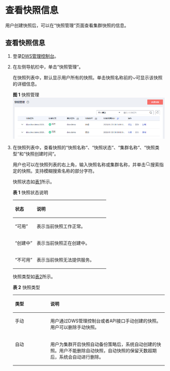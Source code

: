 # 查看快照信息<a name="dws_01_0029"></a>

用户创建快照后，可以在“快照管理“页面查看集群快照的信息。

## 查看快照信息<a name="section604430709348"></a>

1.  登录[DWS管理控制台](https://console.huaweicloud.com/dws)。
2.  在左侧导航栏中，单击“快照管理“。

    在快照列表中，默认显示用户所有的快照。单击快照名称前的![](figures/icon_dws_expand_02.jpg)可显示该快照的详细信息。

    **图 1**  快照管理<a name="fig124023818401"></a>  
    ![](figures/快照管理.png "快照管理")

3.  在快照列表中，查看快照的“快照名称“、“快照状态“、“集群名称“、“快照类型“和“快照创建时间“。

    用户也可以在快照列表的右上角，输入快照名称或集群名称，并单击![](figures/icon_dws_search.jpg)搜索指定的快照。支持模糊搜索名称的部分字符。

    快照状态如[表1](#table3259774163926)所示。

    **表 1**  快照状态说明

    <a name="table3259774163926"></a>
    <table><thead align="left"><tr id="r2d963a51fa864b3689b04a5b8cd5c0dd"><th class="cellrowborder" valign="top" width="23.14%" id="mcps1.2.3.1.1"><p id="a3267bb5462e64bb7b240d5ca758c980f"><a name="a3267bb5462e64bb7b240d5ca758c980f"></a><a name="a3267bb5462e64bb7b240d5ca758c980f"></a><strong id="a816cb4668a2f4064a090e5167d622d2c"><a name="a816cb4668a2f4064a090e5167d622d2c"></a><a name="a816cb4668a2f4064a090e5167d622d2c"></a>状态</strong></p>
    </th>
    <th class="cellrowborder" valign="top" width="76.86%" id="mcps1.2.3.1.2"><p id="ac1719acbd21949f484d02c841c2fd893"><a name="ac1719acbd21949f484d02c841c2fd893"></a><a name="ac1719acbd21949f484d02c841c2fd893"></a><strong id="aa595a4cbe8d8489aa0d5bc7186ea6229"><a name="aa595a4cbe8d8489aa0d5bc7186ea6229"></a><a name="aa595a4cbe8d8489aa0d5bc7186ea6229"></a>说明</strong></p>
    </th>
    </tr>
    </thead>
    <tbody><tr id="row43721954155529"><td class="cellrowborder" valign="top" width="23.14%" headers="mcps1.2.3.1.1 "><p id="p51817418155529"><a name="p51817418155529"></a><a name="p51817418155529"></a><span class="parmvalue" id="parmvalue41322592155535"><a name="parmvalue41322592155535"></a><a name="parmvalue41322592155535"></a>“可用”</span></p>
    </td>
    <td class="cellrowborder" valign="top" width="76.86%" headers="mcps1.2.3.1.2 "><p id="p36461314155529"><a name="p36461314155529"></a><a name="p36461314155529"></a>表示当前快照工作正常。</p>
    </td>
    </tr>
    <tr id="r2f616610d43e4a66b61fce44aeede3d0"><td class="cellrowborder" valign="top" width="23.14%" headers="mcps1.2.3.1.1 "><p id="ac91a5857075b42c987315a0e3e60c702"><a name="ac91a5857075b42c987315a0e3e60c702"></a><a name="ac91a5857075b42c987315a0e3e60c702"></a><span class="parmvalue" id="pdcd12a9aeb7a4cbc8d0c9e21d71cb997"><a name="pdcd12a9aeb7a4cbc8d0c9e21d71cb997"></a><a name="pdcd12a9aeb7a4cbc8d0c9e21d71cb997"></a>“创建中”</span></p>
    </td>
    <td class="cellrowborder" valign="top" width="76.86%" headers="mcps1.2.3.1.2 "><p id="a0a59338e592f49a58a8653bd27a2fd01"><a name="a0a59338e592f49a58a8653bd27a2fd01"></a><a name="a0a59338e592f49a58a8653bd27a2fd01"></a>表示当前快照正在创建中。</p>
    </td>
    </tr>
    <tr id="r4c26567fb82b4add8f1faf6f2f92e6cd"><td class="cellrowborder" valign="top" width="23.14%" headers="mcps1.2.3.1.1 "><p id="a18b35dcdcf864203a88a224f36603c18"><a name="a18b35dcdcf864203a88a224f36603c18"></a><a name="a18b35dcdcf864203a88a224f36603c18"></a><span class="parmvalue" id="p4d0cd44db91946d89132ad189fd2fd92"><a name="p4d0cd44db91946d89132ad189fd2fd92"></a><a name="p4d0cd44db91946d89132ad189fd2fd92"></a>“不可用”</span></p>
    </td>
    <td class="cellrowborder" valign="top" width="76.86%" headers="mcps1.2.3.1.2 "><p id="a129f02cb13d54d139fb03118f587cfe8"><a name="a129f02cb13d54d139fb03118f587cfe8"></a><a name="a129f02cb13d54d139fb03118f587cfe8"></a>表示当前快照无法提供服务。</p>
    </td>
    </tr>
    </tbody>
    </table>

    快照类型如[表2](#table875924217540)所示。

    **表 2**  快照类型

    <a name="table875924217540"></a>
    <table><thead align="left"><tr id="row2075914275411"><th class="cellrowborder" valign="top" width="23.27%" id="mcps1.2.3.1.1"><p id="p87601142155410"><a name="p87601142155410"></a><a name="p87601142155410"></a>类型</p>
    </th>
    <th class="cellrowborder" valign="top" width="76.73%" id="mcps1.2.3.1.2"><p id="p17760342165417"><a name="p17760342165417"></a><a name="p17760342165417"></a>说明</p>
    </th>
    </tr>
    </thead>
    <tbody><tr id="row376084214544"><td class="cellrowborder" valign="top" width="23.27%" headers="mcps1.2.3.1.1 "><p id="p47604425546"><a name="p47604425546"></a><a name="p47604425546"></a>手动</p>
    </td>
    <td class="cellrowborder" valign="top" width="76.73%" headers="mcps1.2.3.1.2 "><p id="p2760144211543"><a name="p2760144211543"></a><a name="p2760144211543"></a>用户通过DWS管理控制台或者API接口手动创建的快照。用户可以删除手动快照。</p>
    </td>
    </tr>
    <tr id="row11760174213546"><td class="cellrowborder" valign="top" width="23.27%" headers="mcps1.2.3.1.1 "><p id="p476074211545"><a name="p476074211545"></a><a name="p476074211545"></a>自动</p>
    </td>
    <td class="cellrowborder" valign="top" width="76.73%" headers="mcps1.2.3.1.2 "><p id="p11760104265413"><a name="p11760104265413"></a><a name="p11760104265413"></a>用户为集群开启快照自动备份策略后，系统自动创建的快照。用户不能删除自动快照，自动快照的保留天数超期后，系统会自动进行删除。</p>
    </td>
    </tr>
    </tbody>
    </table>


